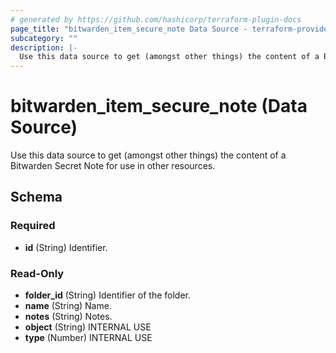 ```yaml
---
# generated by https://github.com/hashicorp/terraform-plugin-docs
page_title: "bitwarden_item_secure_note Data Source - terraform-provider-bitwarden"
subcategory: ""
description: |-
  Use this data source to get (amongst other things) the content of a Bitwarden Secret Note for use in other resources.
---
```


# bitwarden_item_secure_note (Data Source)

Use this data source to get (amongst other things) the content of a Bitwarden Secret Note for use in other resources.



<!-- schema generated by tfplugindocs -->
## Schema

### Required

- **id** (String) Identifier.

### Read-Only

- **folder_id** (String) Identifier of the folder.
- **name** (String) Name.
- **notes** (String) Notes.
- **object** (String) INTERNAL USE
- **type** (Number) INTERNAL USE


